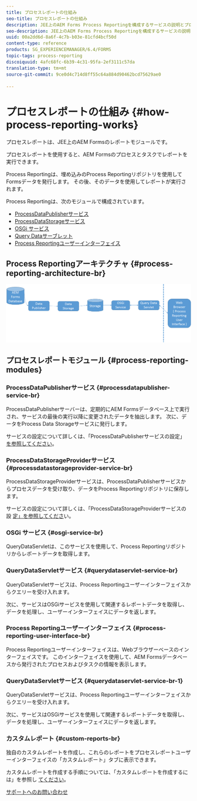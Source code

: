 ```yaml
---
title: プロセスレポートの仕組み
seo-title: プロセスレポートの仕組み
description: JEE上のAEM Forms Process Reportingを構成するサービスの説明とプロセスレポートUIの概要
seo-description: JEE上のAEM Forms Process Reportingを構成するサービスの説明とプロセスレポートUIの概要
uuid: 00a2dd6d-8a6f-4c7b-b03e-81cfd4bcf50d
content-type: reference
products: SG_EXPERIENCEMANAGER/6.4/FORMS
topic-tags: process-reporting
discoiquuid: 4afc68fc-6b39-4c31-95fa-2ef3111c57da
translation-type: tm+mt
source-git-commit: 9ce0d4c714d8ff55c64a884d90462bcd75629ae0

---
```



# プロセスレポートの仕組み {#how-process-reporting-works}

プロセスレポートは、JEE上のAEM Formsのレポートモジュールです。

プロセスレポートを使用すると、AEM Formsのプロセスとタスクでレポートを実行できます。

Process Reportingは、埋め込みのProcess Reportingリポジトリを使用してFormsデータを発行します。 その後、そのデータを使用してレポートが実行されます。

Process Reportingは、次のモジュールで構成されています。

* [ProcessDataPublisherサービス](/help/forms/using/process-reporting/process-reporting-architecture.md#p-processdatapublisher-service-br-p)
* [ProcessDataStorageサービス](/help/forms/using/process-reporting/process-reporting-architecture.md#p-processdatastorageprovider-service-br-p)
* [OSGi サービス](/help/forms/using/process-reporting/process-reporting-architecture.md#p-osgi-service-br-p)
* [Query Dataサーブレット](/help/forms/using/process-reporting/process-reporting-architecture.md#p-querydataservlet-service-br-p)
* [Process Reportingユーザーインターフェイス](/help/forms/using/process-reporting/process-reporting-architecture.md#p-process-reporting-user-interface-br-p)

## Process Reportingアーキテクチャ {#process-reporting-architecture-br}

![processingreportingarchitecture](assets/processreportingarchitecture.png)

## プロセスレポートモジュール {#process-reporting-modules}

### ProcessDataPublisherサービス {#processdatapublisher-service-br}

ProcessDataPublisherサーバーは、定期的にAEM Formsデータベース上で実行され、サービスの最後の実行以降に変更されたデータを抽出します。 次に、データをProcess Data Storageサービスに発行します。

サービスの設定について詳しくは、「ProcessDataPublisherサービスの設定」 [を参照してください](/help/forms/using/process-reporting/install-start-process-reporting.md#p-reportconfiguration-service-p)。

### ProcessDataStorageProviderサービス {#processdatastorageprovider-service-br}

ProcessDataStorageProviderサービスは、ProcessDataPublisherサービスからプロセスデータを受け取り、データをProcess Reportingリポジトリに保存します。

サービスの設定について詳しくは、「ProcessDataStorageProviderサービスの設 [定」を参照してくださ](/help/forms/using/process-reporting/install-start-process-reporting.md#p-to-configure-the-process-reporting-repository-locations-p)い。

### OSGi サービス {#osgi-service-br}

QueryDataServletは、このサービスを使用して、Process Reportingリポジトリからレポートデータを取得します。

### QueryDataServletサービス {#querydataservlet-service-br}

QueryDataServletサービスは、Process Reportingユーザーインターフェイスからクエリーを受け入れます。

次に、サービスはOSGiサービスを使用して関連するレポートデータを取得し、データを処理し、ユーザーインターフェイスにデータを返します。

### Process Reportingユーザーインターフェイス {#process-reporting-user-interface-br}

Process Reportingユーザーインターフェイスは、Webブラウザーベースのインターフェイスです。 このインターフェイスを使用して、AEM Formsデータベースから発行されたプロセスおよびタスクの情報を表示します。

### QueryDataServletサービス {#querydataservlet-service-br-1}

QueryDataServletサービスは、Process Reportingユーザーインターフェイスからクエリーを受け入れます。

次に、サービスはOSGiサービスを使用して関連するレポートデータを取得し、データを処理し、ユーザーインターフェイスにデータを返します。

### カスタムレポート {#custom-reports-br}

独自のカスタムレポートを作成し、これらのレポートをプロセスレポートユーザーインターフェイスの「カスタムレポート」タブに表示できます。

カスタムレポートを作成する手順については、「カスタムレポートを作成するには」を参照し [てください](/help/forms/using/process-reporting/process-reporting-custom-reports.md)。

[サポートへのお問い合わせ](https://www.adobe.com/account/sign-in.supportportal.html)
